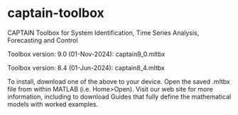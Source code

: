 # captain-toolbox
CAPTAIN Toolbox for System Identification, Time Series Analysis, Forecasting and Control

Toolbox version: 9.0 (01-Nov-2024): captain9_0.mltbx

Toolbox version: 8.4 (01-Jun-2024): captain8_4.mltbx

To install, download one of the above to your device. Open the saved .mltbx file from within MATLAB (i.e. Home>Open). Visit our web site for more information, including to download Guides that fully define the mathematical models with worked examples.
